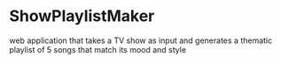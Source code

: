 # ShowPlaylistMaker
web application that takes a TV show as input and generates a thematic playlist of 5 songs that match its mood and style

